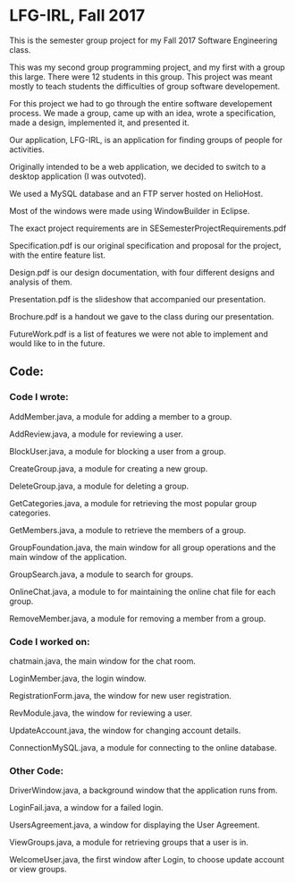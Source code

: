 # LFG-IRL, Fall 2017
This is the semester group project for my Fall 2017 Software Engineering class.

This was my second group programming project, and my first with a group this large. There were 12 students in this group. This project was meant mostly to teach students the difficulties of group software developement.

For this project we had to go through the entire software developement process. We made a group, came up with an idea, wrote a specification, made a design, implemented it, and presented it.

Our application, LFG-IRL, is an application for finding groups of people for activities.

Originally intended to be a web application, we decided to switch to a desktop application (I was outvoted).

We used a MySQL database and an FTP server hosted on HelioHost.

Most of the windows were made using WindowBuilder in Eclipse.

The exact project requirements are in SESemesterProjectRequirements.pdf

Specification.pdf is our original specification and proposal for the project, with the entire feature list.

Design.pdf is our design documentation, with four different designs and analysis of them.

Presentation.pdf is the slideshow that accompanied our presentation.

Brochure.pdf is a handout we gave to the class during our presentation.

FutureWork.pdf is a list of features we were not able to implement and would like to in the future.

## Code:
### Code I wrote:
AddMember.java, a module for adding a member to a group.

AddReview.java, a module for reviewing a user.

BlockUser.java, a module for blocking a user from a group.

CreateGroup.java, a module for creating a new group.

DeleteGroup.java, a module for deleting a group.

GetCategories.java, a module for retrieving the most popular group categories.

GetMembers.java, a module to retrieve the members of a group.

GroupFoundation.java, the main window for all group operations and the main window of the application.

GroupSearch.java, a module to search for groups.

OnlineChat.java, a module to for maintaining the online chat file for each group.

RemoveMember.java, a module for removing a member from a group.

### Code I worked on:
chatmain.java, the main window for the chat room.

LoginMember.java, the login window.

RegistrationForm.java, the window for new user registration.

RevModule.java, the window for reviewing a user.

UpdateAccount.java, the window for changing account details.

ConnectionMySQL.java, a module for connecting to the online database.

### Other Code:
DriverWindow.java, a background window that the application runs from.

LoginFail.java, a window for a failed login.

UsersAgreement.java, a window for displaying the User Agreement.

ViewGroups.java, a module for retrieving groups that a user is in.

WelcomeUser.java, the first window after Login, to choose update account or view groups.



